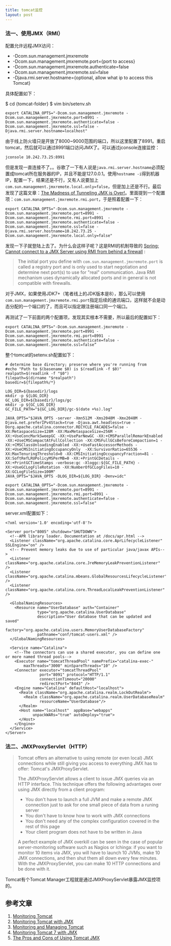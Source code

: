 ```yaml
---
title: tomcat监控
layout: post
---
```



### 法一、使用JMX（RMI）

配置允许远程JMX访问：

* -Dcom.sun.management.jmxremote 
* -Dcom.sun.management.jmxremote.port={port to access} 
* -Dcom.sun.management.jmxremote.authenticate=false 
* -Dcom.sun.management.jmxremote.ssl=false
* -Djava.rmi.server.hostname={optional, allow what ip to access this Tomcat}

具体配置如下：

$ cd {tomcat-folder}
$ vim bin/setenv.sh

	export CATALINA_OPTS="-Dcom.sun.management.jmxremote -Dcom.sun.management.jmxremote.port=8991 -Dcom.sun.management.jmxremote.authenticate=false -Dcom.sun.management.jmxremote.ssl=false -Djava.rmi.server.hostname=localhost"

由于线上防火墙只是开放了8000~9000范围的端口，所以这里配置了8991。重启tomcat，然后就可以通过8991端口访问JMX了。可以通过jconsole连接监控：

	jconsole 10.242.73.25:8991


但是发现一直连接不了。。谷歌了一下有人说是`java.rmi.server.hostname`必须配置成tomcat所在服务器的IP，并且不能是127.0.0.1。使用`hostname -i`得到机器IP，配置一下，结果还是不行，又有人说要加上`com.sun.management.jmxremote.local.only=false`，但是加上还是不行。最后发现了这篇文章：[The Madness of Tunneling JMX is Over!](http://realjenius.com/2012/11/21/java7-jmx-tunneling-freedom/)。里面提到一个配置项：`com.sun.management.jmxremote.rmi.port`，于是照着配置一下：

	export CATALINA_OPTS="-Dcom.sun.management.jmxremote -Dcom.sun.management.jmxremote.port=8991 -Dcom.sun.management.jmxremote.rmi.port=8991  -Dcom.sun.management.jmxremote.authenticate=false -Dcom.sun.management.jmxremote.ssl=false -Djava.rmi.server.hostname=10.242.73.25 -Dcom.sun.management.jmxremote.local.only=false"

发现一下子就登陆上去了。为什么会这样子呢？这是RMI的机制导致的 [Spring: Cannot connect to a JMX Server using RMI from behind a firewall](http://stackoverflow.com/questions/22306363/spring-cannot-connect-to-a-jmx-server-using-rmi-from-behind-a-firewall) :

> The initial port you define with `com.sun.management.jmxremote.port` is called a registry port and is only used to start negotiation and determine next port(s) to use for "real" communication. Java RMI mechanism uses dynamically allocated ports and in general is not compatible with firewalls.

对于JMX，如果使用JDK7+（笔者线上的JDK版本是8），那么可以使用`com.sun.management.jmxremote.rmi.port`指定后续的通讯端口，这样就不会是动态分配的一个端口的了，而且可以指定跟注册端口同一个端口。

再测试了一下前面的两个配置项，发现其实根本不需要，所以最后的配置如下：

	export CATALINA_OPTS="-Dcom.sun.management.jmxremote -Dcom.sun.management.jmxremote.port=8991 -Dcom.sun.management.jmxremote.rmi.port=8991  -Dcom.sun.management.jmxremote.authenticate=false -Dcom.sun.management.jmxremote.ssl=false”

整个tomcat的setenv.sh配置如下：

	# determine base directory; preserve where you're running from
	#echo "Path to $(basename $0) is $(readlink -f $0)"
	realpath=$(readlink -f "$0")
	filepath=$(dirname "$realpath")
	basedir=${filepath%/*}

	LOG_DIR=${basedir}/logs
	mkdir -p ${LOG_DIR}
	GC_LOG_DIR=${basedir}/logs/gc
	mkdir -p ${GC_LOG_DIR}
	GC_FILE_PATH="${GC_LOG_DIR}/gc-$(date +%s).log"

	JAVA_OPTS="$JAVA_OPTS -server -Xmn512M -Xms2048M -Xmx2048M -Djava.net.preferIPv4Stack=true -Djava.awt.headless=true -Dorg.apache.catalina.connector.RECYCLE_FACADES=false -XX:MetaspaceSize=128M -XX:MaxMetaspaceSize=256M -XX:+UseConcMarkSweepGC -XX:+UseParNewGC -XX:+CMSParallelRemarkEnabled -XX:+UseCMSCompactAtFullCollection -XX:CMSFullGCsBeforeCompaction=1 -XX:+CMSClassUnloadingEnabled -XX:+UseFastAccessorMethods -XX:+UseCMSInitiatingOccupancyOnly  -XX:SurvivorRatio=65536 -XX:MaxTenuringThreshold=0 -XX:CMSInitiatingOccupancyFraction=81 -XX:SoftRefLRUPolicyMSPerMB=0 -XX:+PrintGCDetails -XX:+PrintGCTimeStamps -verbose:gc -Xloggc:${GC_FILE_PATH} -XX:+UseGCLogFileRotation -XX:NumberOfGCLogFiles=10 -XX:GCLogFileSize=100M"
	JAVA_OPTS="$JAVA_OPTS -DLOG_DIR=${LOG_DIR} -Denv=idc"

	export CATALINA_OPTS="-Dcom.sun.management.jmxremote -Dcom.sun.management.jmxremote.port=8991 -Dcom.sun.management.jmxremote.rmi.port=8991 -Dcom.sun.management.jmxremote.authenticate=false -Dcom.sun.management.jmxremote.ssl=false"

server.xml配置如下：

	<?xml version='1.0' encoding='utf-8'?>

	<Server port="8005" shutdown="SHUTDOWN">
	  <!--APR library loader. Documentation at /docs/apr.html -->
	  <Listener className="org.apache.catalina.core.AprLifecycleListener" SSLEngine="on" />
	  <!-- Prevent memory leaks due to use of particular java/javax APIs-->
	  <Listener className="org.apache.catalina.core.JreMemoryLeakPreventionListener" />
	  <Listener className="org.apache.catalina.mbeans.GlobalResourcesLifecycleListener" />
	  <Listener className="org.apache.catalina.core.ThreadLocalLeakPreventionListener" />

	  <GlobalNamingResources>
	    <Resource name="UserDatabase" auth="Container"
	              type="org.apache.catalina.UserDatabase"
	              description="User database that can be updated and saved"
	              factory="org.apache.catalina.users.MemoryUserDatabaseFactory"
	              pathname="conf/tomcat-users.xml" />
	  </GlobalNamingResources>

	  <Service name="Catalina">
	    <!--The connectors can use a shared executor, you can define one or more named thread pools-->
	    <Executor name="tomcatThreadPool" namePrefix="catalina-exec-"
	        maxThreads="3000" minSpareThreads="10" />
	    <Connector executor="tomcatThreadPool"
	               port="8091" protocol="HTTP/1.1"
	               connectionTimeout="20000"
	               redirectPort="8443" />
	    <Engine name="Catalina" defaultHost="localhost">
	      <Realm className="org.apache.catalina.realm.LockOutRealm">
	        <Realm className="org.apache.catalina.realm.UserDatabaseRealm"
	               resourceName="UserDatabase"/>
	      </Realm>
	      <Host name="localhost"  appBase="webapps"
	            unpackWARs="true" autoDeploy="true">
	      </Host>
	    </Engine>
	  </Service>
	</Server>


### 法二、JMXProxyServlet（HTTP）

> Tomcat offers an alternative to using remote (or even local) JMX connections while still giving you access to everything JMX has to offer: Tomcat's JMXProxyServlet.
> 
> The JMXProxyServlet allows a client to issue JMX queries via an HTTP interface. This technique offers the following advantages over using JMX directly from a client program:
> * You don't have to launch a full JVM and make a remote JMX connection just to ask for one small piece of data from a runing server
> * You don't have to know how to work with JMX connections
> * You don't need any of the complex configuration covered in the rest of this page
> * Your client program does not have to be written in Java
> 
> A perfect example of JMX overkill can be seen in the case of popular server-monitoring software such as Nagios or Ichinga: if you want to monitor 10 items via JMX, you will have to launch 10 JVMs, make 10 JMX connections, and then shut them all down every few minutes. With the JMXProxyServlet, you can make 10 HTTP connections and be done with it.


Tomcat有个Tomcat Manager工程就是通过JMXProxyServlet暴露JMX监控项的。

参考文章
-------

1. [Monitoring Tomcat](http://wiki.apache.org/tomcat/FAQ/Monitoring)
2. [Monitoring Tomcat with JMX](http://events.linuxfoundation.org/sites/events/files/slides/Monitoring%20Apache%20Tomcat%20with%20JMX.pdf)
3. [Monitoring and Managing Tomcat](https://tomcat.apache.org/tomcat-8.0-doc/monitoring.html)
4. [Monitoring Tomcat 7 with JMX](http://www.i-net-design.com/2011/07/15/monitoring-tomcat-7-with-jmc/)
5. [The Pros and Cons of Using Tomcat JMX](https://www.mulesoft.com/tcat/tomcat-jmx)
